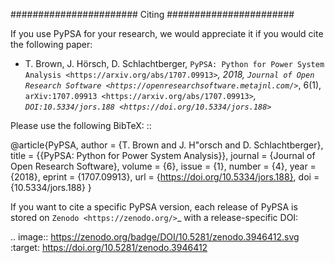 #######################
Citing
#######################


If you use PyPSA for your research, we would appreciate it if you
would cite the following paper:

* T. Brown, J. Hörsch, D. Schlachtberger, `PyPSA: Python for Power
  System Analysis <https://arxiv.org/abs/1707.09913>`_, 2018,
  `Journal of Open Research Software
  <https://openresearchsoftware.metajnl.com/>`_, 6(1),
  `arXiv:1707.09913 <https://arxiv.org/abs/1707.09913>`_,
  `DOI:10.5334/jors.188 <https://doi.org/10.5334/jors.188>`_

Please use the following BibTeX: ::

   @article{PyPSA,
      author = {T. Brown and J. H\"orsch and D. Schlachtberger},
      title = {{PyPSA: Python for Power System Analysis}},
      journal = {Journal of Open Research Software},
      volume = {6},
      issue = {1},
      number = {4},
      year = {2018},
      eprint = {1707.09913},
      url = {https://doi.org/10.5334/jors.188},
      doi = {10.5334/jors.188}
   }


If you want to cite a specific PyPSA version, each release of PyPSA is
stored on `Zenodo <https://zenodo.org/>`_ with a release-specific DOI:

.. image:: https://zenodo.org/badge/DOI/10.5281/zenodo.3946412.svg
   :target: https://doi.org/10.5281/zenodo.3946412

